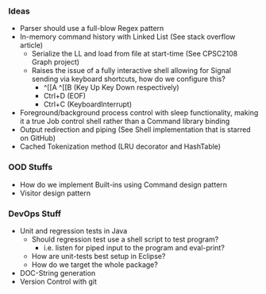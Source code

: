 

### Ideas

* Parser should use a full-blow Regex pattern
* In-memory command history with Linked List (See stack overflow article)
  * Serialize the LL and load from file at start-time (See CPSC2108 Graph project)
  * Raises the issue of a fully interactive shell allowing for Signal sending via keyboard shortcuts, how do we configure this?
    *  ^[[A ^[[B  (Key Up Key Down respectively)
    * Ctrl+D (EOF)
    * Ctrl+C (KeyboardInterrupt)
* Foreground/background process control with sleep functionality, making it a true Job control shell rather than a Command library binding
* Output redirection and piping (See Shell implementation that is starred on GitHub)
* Cached Tokenization method (LRU decorator and HashTable)

### OOD Stuffs
* How do we implement Built-ins using Command design pattern
* Visitor design pattern

### DevOps Stuff

* Unit and regression tests in Java
  * Should regression test use a shell script to test program?
    * i.e. listen for piped input to the program and eval-print?
  * How are unit-tests best setup in Eclipse?
  * How do we target the whole package?
* DOC-String generation 
* Version Control with git 